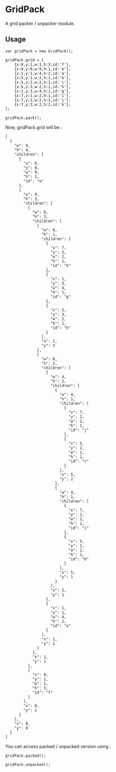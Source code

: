 GridPack
========

A grid packer / unpacker module.

Usage
-----

    var gridPack = new GridPack();

    gridPack.grid = [
        {x:0,y:1,w:1,h:3,id:'f'},
        {x:0,y:0,w:9,h:1,id:'e'},
        {x:1,y:1,w:4,h:2,id:'a'},
        {x:5,y:1,w:2,h:1,id:'b'},
        {x:5,y:2,w:2,h:1,id:'c'},
        {x:5,y:3,w:2,h:1,id:'h'},
        {x:1,y:3,w:4,h:1,id:'g'},
        {x:7,y:1,w:2,h:1,id:'i'},
        {x:7,y:2,w:2,h:1,id:'j'},
        {x:7,y:3,w:2,h:1,id:'k'},
    ];

    gridPack.pack();

Now, gridPack.grid will be :

    [
      {
        "w": 9,
        "h": 4,
        "children": [
          {
            "x": 0,
            "y": 0,
            "w": 9,
            "h": 1,
            "id": "e"
          },
          {
            "w": 9,
            "h": 3,
            "children": [
              {
                "w": 8,
                "h": 3,
                "children": [
                  {
                    "w": 8,
                    "h": 1,
                    "children": [
                      {
                        "x": 7,
                        "y": 3,
                        "w": 2,
                        "h": 1,
                        "id": "k"
                      },
                      {
                        "x": 1,
                        "y": 3,
                        "w": 4,
                        "h": 1,
                        "id": "g"
                      },
                      {
                        "x": 5,
                        "y": 3,
                        "w": 2,
                        "h": 1,
                        "id": "h"
                      }
                    ],
                    "x": 1,
                    "y": 3
                  },
                  {
                    "w": 8,
                    "h": 2,
                    "children": [
                      {
                        "w": 4,
                        "h": 2,
                        "children": [
                          {
                            "w": 4,
                            "h": 1,
                            "children": [
                              {
                                "x": 7,
                                "y": 2,
                                "w": 2,
                                "h": 1,
                                "id": "j"
                              },
                              {
                                "x": 5,
                                "y": 2,
                                "w": 2,
                                "h": 1,
                                "id": "c"
                              }
                            ],
                            "x": 5,
                            "y": 2
                          },
                          {
                            "w": 4,
                            "h": 1,
                            "children": [
                              {
                                "x": 7,
                                "y": 1,
                                "w": 2,
                                "h": 1,
                                "id": "i"
                              },
                              {
                                "x": 5,
                                "y": 1,
                                "w": 2,
                                "h": 1,
                                "id": "b"
                              }
                            ],
                            "x": 5,
                            "y": 1
                          }
                        ],
                        "x": 5,
                        "y": 1
                      },
                      {
                        "x": 1,
                        "y": 1,
                        "w": 4,
                        "h": 2,
                        "id": "a"
                      }
                    ],
                    "x": 1,
                    "y": 1
                  }
                ],
                "x": 1,
                "y": 1
              },
              {
                "x": 0,
                "y": 1,
                "w": 1,
                "h": 3,
                "id": "f"
              }
            ],
            "x": 0,
            "y": 1
          }
        ],
        "x": 0,
        "y": 0
      }
    ]

You can access packed / unpacked version using :

    gridPack.packed();

    gridPack.unpacked();